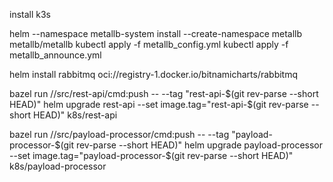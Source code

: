 install k3s

helm --namespace metallb-system install --create-namespace metallb metallb/metallb
kubectl apply -f metallb_config.yml
kubectl apply -f metallb_announce.yml

helm install rabbitmq oci://registry-1.docker.io/bitnamicharts/rabbitmq

bazel run //src/rest-api/cmd:push -- --tag "rest-api-$(git rev-parse --short HEAD)"
helm upgrade rest-api --set image.tag="rest-api-$(git rev-parse --short HEAD)" k8s/rest-api

bazel run //src/payload-processor/cmd:push -- --tag "payload-processor-$(git rev-parse --short HEAD)"
helm upgrade payload-processor --set image.tag="payload-processor-$(git rev-parse --short HEAD)" k8s/payload-processor

